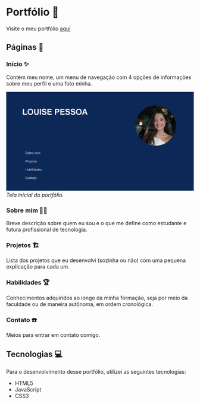 # Portfólio 💼
Visite o meu portfólio [aqui](http://127.0.0.1:3000/index.html)

## Páginas 📃

### Início ✨
Contém meu nome, um menu de navegação com 4 opções de informações sobre meu perfil e uma foto minha.

![Foto Página Inicial](PaginaInicial.png)
_Tela inicial do portfólio._

### Sobre mim 🙋‍♀️
Breve descrição sobre quem eu sou e o que me define como estudante e futura profissional de tecnologia.

### Projetos 🏗️
Lista dos projetos que eu desenvolvi (sozinha ou não) com uma pequena explicação para cada um.

### Habilidades 🏆
Conhecimentos adquiridos ao longo da minha formação, seja por meio da faculdade ou de maneira autônoma, em ordem cronológica.

### Contato ☎️
Meios para entrar em contato comigo.

## Tecnologias 💻
Para o desenvolvimento desse portfólio, utilizei as seguintes tecnologias:

- HTML5
- JavaScript
- CSS3